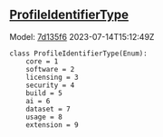 ## [ProfileIdentifierType](https://github.com/spdx/spdx-3-model/blob/main/model/Core/Vocabularies/ProfileIdentifierType.md)
Model: [7d135f6](https://github.com/spdx/spdx-3-model/commit/7d135f6b3c1c412e06ae2ca73da3cbbbcdbc5cda) 2023-07-14T15:12:49Z
```
class ProfileIdentifierType(Enum):
    core = 1
    software = 2
    licensing = 3
    security = 4
    build = 5
    ai = 6
    dataset = 7
    usage = 8
    extension = 9
```
